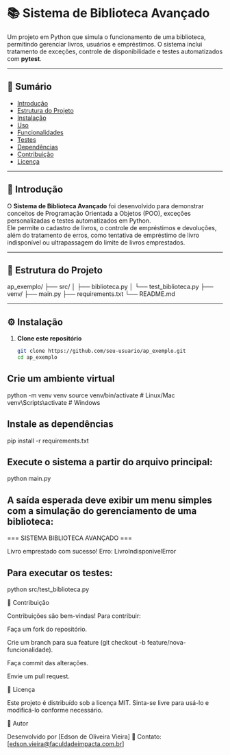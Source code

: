 # 📚 Sistema de Biblioteca Avançado

Um projeto em Python que simula o funcionamento de uma biblioteca, permitindo gerenciar livros, usuários e empréstimos. O sistema inclui tratamento de exceções, controle de disponibilidade e testes automatizados com **pytest**.

---

## 🧾 Sumário
- [Introdução](#introdução)
- [Estrutura do Projeto](#estrutura-do-projeto)
- [Instalação](#instalação)
- [Uso](#uso)
- [Funcionalidades](#funcionalidades)
- [Testes](#testes)
- [Dependências](#dependências)
- [Contribuição](#contribuição)
- [Licença](#licença)

---

## 🚀 Introdução

O **Sistema de Biblioteca Avançado** foi desenvolvido para demonstrar conceitos de Programação Orientada a Objetos (POO), exceções personalizadas e testes automatizados em Python.  
Ele permite o cadastro de livros, o controle de empréstimos e devoluções, além do tratamento de erros, como tentativa de empréstimo de livro indisponível ou ultrapassagem do limite de livros emprestados.

---

## 📁 Estrutura do Projeto

ap_exemplo/
├── src/
│   ├── biblioteca.py
│   └── test_biblioteca.py
├── venv/
├── main.py
├── requirements.txt
└── README.md



---

## ⚙️ Instalação

1. **Clone este repositório**
   ```bash
   git clone https://github.com/seu-usuario/ap_exemplo.git
   cd ap_exemplo

## Crie um ambiente virtual
python -m venv venv
source venv/bin/activate     # Linux/Mac
venv\Scripts\activate        # Windows

## Instale as dependências
pip install -r requirements.txt


## Execute o sistema a partir do arquivo principal:
python main.py

## A saída esperada deve exibir um menu simples com a simulação do gerenciamento de uma biblioteca:
=== SISTEMA BIBLIOTECA AVANÇADO ===

Livro emprestado com sucesso!
Erro: LivroIndisponivelError

## Para executar os testes:
python src/test_biblioteca.py


🤝 Contribuição

Contribuições são bem-vindas!
Para contribuir:

Faça um fork do repositório.

Crie um branch para sua feature (git checkout -b feature/nova-funcionalidade).

Faça commit das alterações.

Envie um pull request.


📜 Licença

Este projeto é distribuído sob a licença MIT.
Sinta-se livre para usá-lo e modificá-lo conforme necessário.


👤 Autor

Desenvolvido por [Edson de Oliveira Vieira]
📧 Contato: [edson.vieira@faculdadeimpacta.com.br]